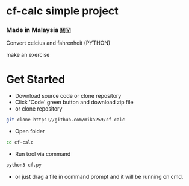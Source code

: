 # cf-calc simple project
<h3>Made in Malaysia 🇲🇾</h3>
Convert celcius and fahrenheit (PYTHON)

make an exercise

# Get Started
- Download source code or clone repository
- Click 'Code' green button and download zip file
- or clone repository
```bash
git clone https://github.com/mika259/cf-calc
```
- Open folder
```bash
cd cf-calc
```
- Run tool via command
```bash
python3 cf.py
```
- or just drag a file in command prompt and it will be running on cmd.
